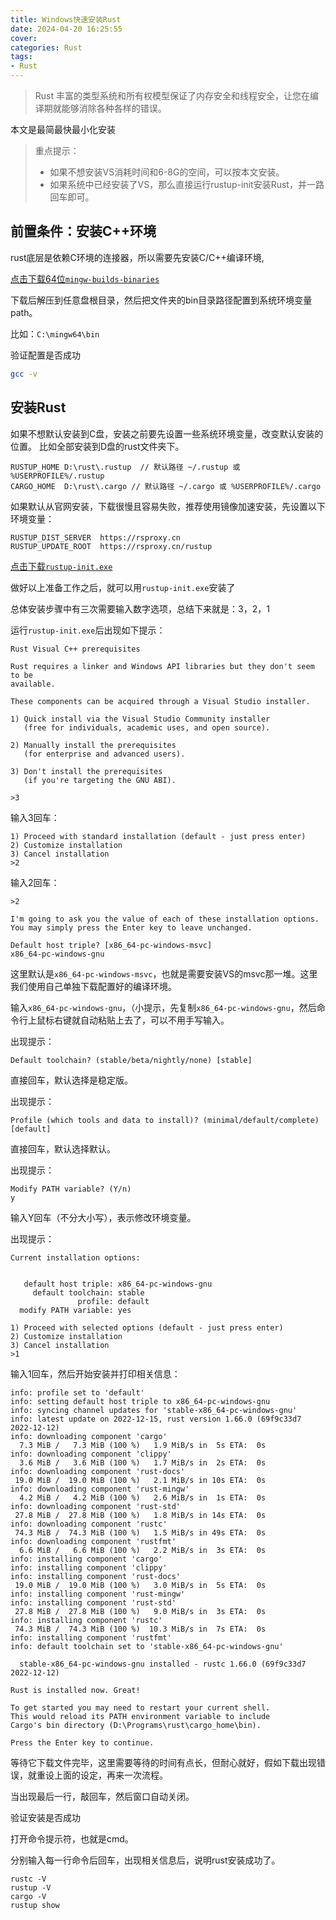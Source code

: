 ```yaml
---
title: Windows快速安装Rust
date: 2024-04-20 16:25:55
cover: 
categories: Rust
tags:
- Rust
---
```


> Rust 丰富的类型系统和所有权模型保证了内存安全和线程安全，让您在编译期就能够消除各种各样的错误。

<!--more-->

本文是最简最快最小化安装

> 重点提示：
> - 如果不想安装VS消耗时间和6-8G的空间，可以按本文安装。
> - 如果系统中已经安装了VS，那么直接运行rustup-init安装Rust，并一路回车即可。

## 前置条件：安装C++环境


rust底层是依赖C环境的连接器，所以需要先安装C/C++编译环境, 

[点击下载64位`mingw-builds-binaries`](https://github.com/niXman/mingw-builds-binaries/releases/download/13.2.0-rt_v11-rev0/x86_64-13.2.0-release-posix-seh-ucrt-rt_v11-rev0.7z)

下载后解压到任意盘根目录，然后把文件夹的bin目录路径配置到系统环境变量path。

比如：`C:\mingw64\bin`

验证配置是否成功

```sh
gcc -v
```

## 安装Rust

如果不想默认安装到C盘，安装之前要先设置一些系统环境变量，改变默认安装的位置。
比如全部安装到D盘的rust文件夹下。

```
RUSTUP_HOME D:\rust\.rustup  // 默认路径 ~/.rustup 或 %USERPROFILE%/.rustup
CARGO_HOME  D:\rust\.cargo // 默认路径 ~/.cargo 或 %USERPROFILE%/.cargo
```

如果默认从官网安装，下载很慢且容易失败，推荐使用镜像加速安装，先设置以下环境变量：

```
RUSTUP_DIST_SERVER  https://rsproxy.cn
RUSTUP_UPDATE_ROOT  https://rsproxy.cn/rustup
```

[点击下载`rustup-init.exe`](https://static.rust-lang.org/rustup/dist/x86_64-pc-windows-msvc/rustup-init.exe)

做好以上准备工作之后，就可以用`rustup-init.exe`安装了

总体安装步骤中有三次需要输入数字选项，总结下来就是：3，2，1

运行`rustup-init.exe`后出现如下提示：

```
Rust Visual C++ prerequisites

Rust requires a linker and Windows API libraries but they don't seem to be
available.

These components can be acquired through a Visual Studio installer.

1) Quick install via the Visual Studio Community installer
   (free for individuals, academic uses, and open source).

2) Manually install the prerequisites
   (for enterprise and advanced users).

3) Don't install the prerequisites
   (if you're targeting the GNU ABI).

>3
```

输入3回车：

```
1) Proceed with standard installation (default - just press enter)
2) Customize installation
3) Cancel installation
>2
```

输入2回车：

```
>2

I'm going to ask you the value of each of these installation options.
You may simply press the Enter key to leave unchanged.

Default host triple? [x86_64-pc-windows-msvc]
x86_64-pc-windows-gnu
```

这里默认是`x86_64-pc-windows-msvc`，也就是需要安装VS的msvc那一堆。这里我们使用自己单独下载配置好的编译环境。

输入`x86_64-pc-windows-gnu`，（小提示，先复制`x86_64-pc-windows-gnu`，然后命令行上鼠标右键就自动粘贴上去了，可以不用手写输入。

出现提示：

```
Default toolchain? (stable/beta/nightly/none) [stable]

```

直接回车，默认选择是稳定版。

出现提示：

```
Profile (which tools and data to install)? (minimal/default/complete) [default]

```

直接回车，默认选择默认。

出现提示：

```
Modify PATH variable? (Y/n)
y
```

输入Y回车（不分大小写），表示修改环境变量。

出现提示：

```
Current installation options:


   default host triple: x86_64-pc-windows-gnu
     default toolchain: stable
               profile: default
  modify PATH variable: yes

1) Proceed with selected options (default - just press enter)
2) Customize installation
3) Cancel installation
>1
```

输入1回车，然后开始安装并打印相关信息：

```
info: profile set to 'default'
info: setting default host triple to x86_64-pc-windows-gnu
info: syncing channel updates for 'stable-x86_64-pc-windows-gnu'
info: latest update on 2022-12-15, rust version 1.66.0 (69f9c33d7 2022-12-12)
info: downloading component 'cargo'
  7.3 MiB /   7.3 MiB (100 %)   1.9 MiB/s in  5s ETA:  0s
info: downloading component 'clippy'
  3.6 MiB /   3.6 MiB (100 %)   1.7 MiB/s in  2s ETA:  0s
info: downloading component 'rust-docs'
 19.0 MiB /  19.0 MiB (100 %)   2.1 MiB/s in 10s ETA:  0s
info: downloading component 'rust-mingw'
  4.2 MiB /   4.2 MiB (100 %)   2.6 MiB/s in  1s ETA:  0s
info: downloading component 'rust-std'
 27.8 MiB /  27.8 MiB (100 %)   1.8 MiB/s in 14s ETA:  0s
info: downloading component 'rustc'
 74.3 MiB /  74.3 MiB (100 %)   1.5 MiB/s in 49s ETA:  0s
info: downloading component 'rustfmt'
  6.6 MiB /   6.6 MiB (100 %)   2.2 MiB/s in  3s ETA:  0s
info: installing component 'cargo'
info: installing component 'clippy'
info: installing component 'rust-docs'
 19.0 MiB /  19.0 MiB (100 %)   3.0 MiB/s in  5s ETA:  0s
info: installing component 'rust-mingw'
info: installing component 'rust-std'
 27.8 MiB /  27.8 MiB (100 %)   9.0 MiB/s in  3s ETA:  0s
info: installing component 'rustc'
 74.3 MiB /  74.3 MiB (100 %)  10.3 MiB/s in  7s ETA:  0s
info: installing component 'rustfmt'
info: default toolchain set to 'stable-x86_64-pc-windows-gnu'

  stable-x86_64-pc-windows-gnu installed - rustc 1.66.0 (69f9c33d7 2022-12-12)

Rust is installed now. Great!

To get started you may need to restart your current shell.
This would reload its PATH environment variable to include
Cargo's bin directory (D:\Programs\rust\cargo_home\bin).

Press the Enter key to continue.
```

等待它下载文件完毕，这里需要等待的时间有点长，但耐心就好，假如下载出现错误，就重设上面的设定，再来一次流程。

当出现最后一行，敲回车，然后窗口自动关闭。

验证安装是否成功

打开命令提示符，也就是cmd。

分别输入每一行命令后回车，出现相关信息后，说明rust安装成功了。

```
rustc -V
rustup -V
cargo -V
rustup show 
```
